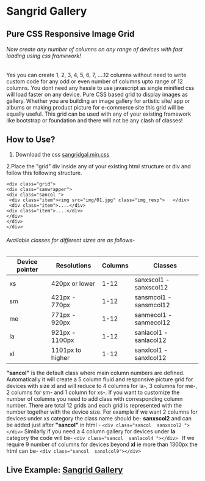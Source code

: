 # Sangrid Gallery
## Pure CSS Responsive Image Grid

###### Now create any number of columns on any range of devices with fast loading using css framework! 

Yes you can create 1, 2, 3, 4, 5, 6, 7, ....12 columns without need to write custom code for any odd or even number of columns upto range of 12 columns.
You dont need any hassle to use javascript as single minified css will load faster on any device.
Pure CSS based grid to display images as gallery. Whether you are building an image gallery for artistic site/ app or albums or making product picture for e-commerce site this grid will be equally useful.
This grid can be used with any of your existing framework like bootstrap or foundation and there will not be any clash of classes!

## How to Use?
1. Download the css [sangridgal.min.css](https://github.com/Sanjibchatterjee/sangridgallery/blob/master/sangridgal.min.css) 

2.Place the "grid" div inside any of your existing html structure or div and follow this following structure.

```
<div class="grid">
<div class="sanwrapper">
<div class="sancol ">
 <div class="item"><img src="img/01.jpg" class="img_resp">   </div>
 <div class="item">....</div>
<div class="item">....</div>
</div>
</div>
</div>
```

###### Available classes for different sizes are as follows-

Device pointer | Resolutions | Columns | Classes
------------ | ------------- | ------------- | -------------
xs | 420px or lower | 1-12 | sanxscol1 - sanxscol12
sm | 421px - 770px | 1-12 | sansmcol1 - sansmcol12
me | 771px - 920px | 1-12 | sanmecol1 - sanmecol12
la | 921px - 1100px  | 1-12 | sanlacol1 - sanlacol12
xl | 1101px to higher | 1-12 | sanxlcol1 - sanxlcol12

**"sancol"** is the default class where main column numbers are defined. Automatically it will create a 5 column fluid and responsive picture grid for devices with size xl  and will reduce to 4 columns for la-, 3 columns for me-, 2 columns for sm- and 1 column for xs-.
If you want to customize the number of columns you need to add class with corresponding column number.
There are total 12 grids and each grid is represented with the number together with the device size.
For example if we want 2 columns for devices under xs category the class name should be-
**sanxscol2** and can be added just after **"sancol"** in html - ```<div class="sancol  sanxscol2 "></div>```
Similarly if you need a 4 column gallery for devices under **la** category the code will be-
```<div class="sancol  sanlacol4 "></div> ```
If we require 9 number of columns for devices beyond **xl** ie more than 1300px the html can be-
```<div class="sancol  sanxlcol9"></div> ```

## Live Example: [Sangrid Gallery](http://sanjibchatterjee.com/sangrid)
